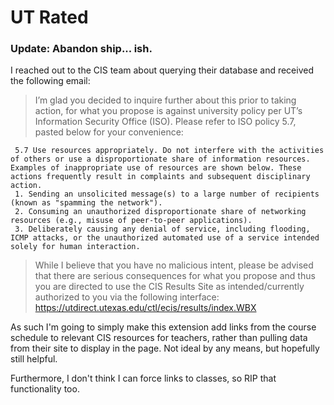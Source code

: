 # UT Rated
### Update: Abandon ship... ish.
I reached out to the CIS team about querying their database and received the following email:

> I’m glad you decided to inquire further about this prior to taking action, for what you propose is against university policy per UT’s Information Security Office (ISO). Please refer to ISO policy 5.7, pasted below for your convenience:

	 5.7 Use resources appropriately. Do not interfere with the activities of others or use a disproportionate share of information resources. Examples of inappropriate use of resources are shown below. These actions frequently result in complaints and subsequent disciplinary action.
	 1. Sending an unsolicited message(s) to a large number of recipients (known as "spamming the network").
	 2. Consuming an unauthorized disproportionate share of networking resources (e.g., misuse of peer-to-peer applications).
	 3. Deliberately causing any denial of service, including flooding, ICMP attacks, or the unauthorized automated use of a service intended solely for human interaction.
> While I believe that you have no malicious intent, please be advised that there are serious consequences for what you propose and thus you are directed to use the CIS Results Site as intended/currently authorized to you via the following interface:   https://utdirect.utexas.edu/ctl/ecis/results/index.WBX

As such I'm going to simply make this extension add links from the course schedule to relevant CIS resources for teachers, rather than pulling data from their site to display in the page. Not ideal by any means, but hopefully still helpful.

Furthermore, I don't think I can force links to classes, so RIP that functionality too.

